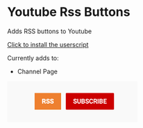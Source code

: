# Youtube Rss Buttons
Adds RSS buttons to Youtube

[Click to install the userscript](https://github.com/daraeman/youtube_rss_buttons/raw/master/youtube_rss_buttons.user.js)

Currently adds to:
- Channel Page
<img src="docs/img/channel_button.png?raw=true" width="300">
